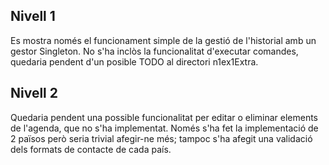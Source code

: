## Nivell 1

Es mostra només el funcionament simple de la gestió de l'historial amb un gestor Singleton. No s'ha inclòs la funcionalitat d'executar comandes, quedaria pendent d'un posible TODO al directori n1ex1Extra.

## Nivell 2

Quedaria pendent una possible funcionalitat per editar o eliminar elements de l'agenda, que no s'ha implementat. Només s'ha fet la implementació de 2 països però seria trivial afegir-ne més; tampoc s'ha afegit una validació dels formats de contacte de cada país.
